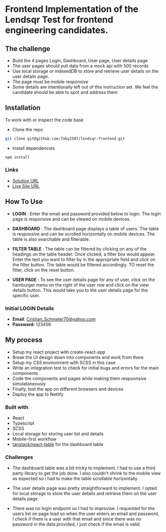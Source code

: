 # **Frontend Implementation of the Lendsqr Test for frontend engineering candidates.**

## The challenge

- Build the 4 pages Login, Dashboard, User page, User details page
- The user pages should pull data from a mock api with 500 records
- Use local storage or indexedDB to store and retrieve user details on the user details page.
- The page must be mobile responsive
- Some details are intentionally left out of this instruction set. We feel the candidate should be able to spot and address them

## Installation

To work with or inspect the code base

- Clone the repo

```bash
git clone git@github.com:Toby2507/lendsqr-frontend.git
```

- Install dependencies

```bash
npm install
```

### Links

- [Solution URL](https://github.com/Toby2507/lendsqr-frontend)
- [Live Site URL](https://oluwatobi-salau-lendsqr-fe-test.netlify.app/)

## How To Use

- **LOGIN** : Enter the email and password provided below to login. The login page is responsive and can be viewed on mobile devices.

- **DASHBOARD** : The dashboard page displays a table of users. The table is responsive and can be scrolled horizontally on mobile devices. The table is also searchable and filterable.

- **FILTER TABLE** : The table can be filtered by clicking on any of the headings on the table header. Once clicked, a filter box would appear. Enter the text you want to filter by in the appropriate field and click on the filter button. The table would be filtered accordingly. TO reset the filter, click on the reset button.

- **USER PAGE** : To see the user details page for any of user, click on the hamburger menu on the right of the user row and click on the view details button. This would take you to the user details page for the specific user.

### Initial LOGIN Details

- **Email**: Cristian_Schmeler70@yahoo.com
- **Password**: 123456

## My process

- Setup my react project with create-react-app
- Break the UI design down into components and work from there
- Setup my CSS environment with SCSS in this case
- Write an integration test to check for initial bugs and errors for the main components
- Code the components and pages while making them respoonsive simulataneously
- Finally, test the app on different browsers and devices
- Deploy the app to Netlify

### Built with

- React
- Typescript
- SCSS
- Local storage for storing user list and details
- Mobile-first workflow
- [tanstack/react-table](https://tanstack.com/table/v8/docs/guide/introduction) for the dashboard table

### Challenges

- The dashboard table was a bit tricky to implement. I had to use a third party library to get the job done. I also couldn't shrink to the mobile view as expected so I had to make the table scrollable horizontally.

- The user details page was pretty straightforward to implement. I opted for local storage to store the user details and retrieve them on the user details page.

- There was no login endpoint so I had to improvise. I requested for the users list on page load so when the user enters an email and password, I check if there is a user with that email and since there was no password in the data provided, I just check if the email is valid.

